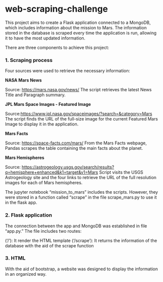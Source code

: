 # web-scraping-challenge

This project aims to create a Flask application connected to a MongoDB, which includes information about the mission to Mars. The information stored in the database is scraped every time the application is run, allowing it to have the most updated information.

There are three components to achieve this project:

### 1. Scraping process 

Four sources were used to retrieve the necessary information:

**NASA Mars News**

Source: https://mars.nasa.gov/news/
The script retrieves the latest News Title and Paragraph summary.

**JPL Mars Space Images - Featured Image**

Source:https://www.jpl.nasa.gov/spaceimages/?search=&category=Mars
The script finds the URL of the full-size image for the current Featured Mars Image to display it in the application.

**Mars Facts**

Source: https://space-facts.com/mars/
From the Mars Facts webpage, Pandas scrapes the table containing the main facts about the planet.  

**Mars Hemispheres**

Source: https://astrogeology.usgs.gov/search/results?q=hemisphere+enhanced&k1=target&v1=Mars
Script visits the USGS Astrogeology site and the four links to retrieve the URL of the full resolution images for each of Mars hemispheres.

The jupyter notebook “mission_to_mars” includes the scripts. However, they were stored in a function called “scrape” in the file scrape_mars.py to use it in the flask app.

### 2. Flask application

The connection between the app and MongoDB was established in file “app.py.” The file includes two routes:

(‘/’): It render the HTML template
(‘/scrape’): It returns the information of the database with the aid of the scrape function
 
### 3. HTML 

With the aid of bootstrap, a website was designed to display the information in an organized way.
 
